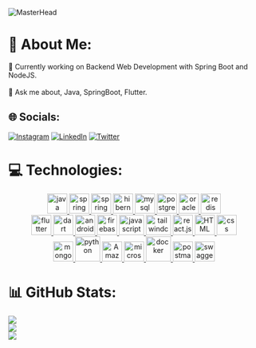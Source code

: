 ![MasterHead](https://as1.ftcdn.net/v2/jpg/02/21/97/86/1000_F_221978639_EyPBA9tuscYhW6rhaO5EiVzdG8hvQSgV.jpg)


# 💫 About Me:
🌱 Currently working on Backend Web Development with Spring Boot and NodeJS. <br> <br> 💬 Ask me about, Java, SpringBoot, Flutter.

## 🌐 Socials:
[![Instagram](https://img.shields.io/badge/Instagram-%23E4405F.svg?logo=Instagram&logoColor=white)](https://www.instagram.com/aprayush20/) [![LinkedIn](https://img.shields.io/badge/LinkedIn-%230077B5.svg?logo=linkedin&logoColor=white)](https://www.linkedin.com/in/ayush-singh-321887201) [![Twitter](https://img.shields.io/badge/Twitter-%231DA1F2.svg?logo=Twitter&logoColor=white)](https://twitter.com/mysticshadow001) 

# 💻 Technologies:
<p align="center">  
 <a href="https://www.java.com" target="_blank" rel="noreferrer"> <img src="https://www.vectorlogo.zone/logos/java/java-icon.svg" alt="java" width="40" height="40"/> </a> <a href="https://spring.io/" target="_blank" rel="noreferrer"> <img src="https://www.vectorlogo.zone/logos/springio/springio-icon.svg" alt="spring" width="40" height="40"/> </a> <a href="https://docs.spring.io/spring-boot/docs/current/reference/htmlsingle/" target="_blank" rel="noreferrer"> <img src="https://img.icons8.com/officel/512/spring-logo.png" alt="spring" width="40" height="40"/> </a> <a href="https://hibernate.org/" target="_blank" rel="noreferrer"> <img src="https://www.vectorlogo.zone/logos/hibernate/hibernate-icon.svg" alt="hibernate" width="40" height="40"/> </a> <a href="https://www.mysql.com/" target="_blank" rel="noreferrer"> <img src="https://img.icons8.com/color/512/mysql-logo.png" alt="mysql" width="40" height="40"/> </a> <a href="https://www.postgresql.org" target="_blank" rel="noreferrer"> <img src="https://img.icons8.com/color/512/postgreesql.png" alt="postgresql" width="40" height="40"/> </a>  <a href="https://www.oracle.com/" target="_blank" rel="noreferrer"> <img src="https://img.icons8.com/color/512/oracle-logo.png" alt="oracle" width="40" height="40"/> </a>
 <a href="https://redis.io/" target="_blank" rel="noreferrer"> <img src="https://www.vectorlogo.zone/logos/redis/redis-icon.svg" alt="redis" width="40" height="40"/> </a> <br> <a href="https://flutter.dev" target="_blank" rel="noreferrer"> <img src="https://www.vectorlogo.zone/logos/flutterio/flutterio-icon.svg" alt="flutter" width="40" height="40"/> </a> <a href="https://dart.dev" target="_blank" rel="noreferrer"> <img src="https://www.vectorlogo.zone/logos/dartlang/dartlang-icon.svg" alt="dart" width="40" height="40"/> </a> <a href="https://developer.android.com" target="_blank" rel="noreferrer"> <img src="https://img.icons8.com/external-those-icons-flat-those-icons/512/external-Android-logos-and-brands-those-icons-flat-those-icons.png" alt="android" width="40" height="40"/> </a> <a href="https://firebase.google.com/" target="_blank" rel="noreferrer"> <img src="https://www.vectorlogo.zone/logos/firebase/firebase-icon.svg" alt="firebase" width="40" height="40"/> </a> <a href="https://developer.mozilla.org/en-US/docs/Web/JavaScript" target="_blank" rel="noreferrer"> <img src="https://cdn.worldvectorlogo.com/logos/logo-javascript.svg" alt="javascript" width="50" height="40"/> </a> <a href="https://tailwindcss.com/" target="_blank" rel="noreferrer"> <img src="https://www.vectorlogo.zone/logos/tailwindcss/tailwindcss-icon.svg" alt="tailwindcss" width="50" height="40"/> </a> <a href="https://react.dev/" target="_blank" rel="noreferrer"> <img src="https://www.vectorlogo.zone/logos/reactjs/reactjs-icon.svg" alt="react.js" width="40" height="40"/>  </a> <a href="https://developer.mozilla.org/en-US/docs/Web/HTML" target="_blank" rel="noreferrer"> <img src="https://www.vectorlogo.zone/logos/w3_html5/w3_html5-icon.svg" alt="HTML" width="40" height="40"/> </a> <a href="https://developer.mozilla.org/en-US/docs/Web/css" target="_blank" rel="noreferrer"> <img src="https://www.vectorlogo.zone/logos/w3_css/w3_css-official.svg" alt="css" width="40" height="40"/> </a> </a>  </a> <br>  <a href="https://www.mongodb.com/" target="_blank" rel="noreferrer"> <img src="https://www.vectorlogo.zone/logos/mongodb/mongodb-icon.svg" alt="mongoDB" width="40" height="40"/> </a>    <a href="https://www.python.org" target="_blank" rel="noreferrer"> <img src="https://img.icons8.com/color/2x/python.png" alt="python" width="50",light="40"/> </a>  <a href="https://aws.amazon.com/" target="_blank" rel="noreferrer"> <img src="https://img.icons8.com/color/512/amazon-web-services.png" alt="Amazon Web Services" width="40" height="40"/> </a> <a href="https://portal.azure.com/#home" target="_blank" rel="noreferrer"> <img src="https://www.vectorlogo.zone/logos/microsoft_azure/microsoft_azure-icon.svg" alt="microsoft azure" width="40" height="40"/> </a> <a href="https://www.docker.com/products/docker-desktop/" target="_blank" rel="noreferrer"> <img src="https://www.vectorlogo.zone/logos/docker/docker-icon.svg" alt="docker" width="50" height="50"/> </a>  <a href="https://www.postman.com/" target="_blank" rel="noreferrer"> <img src="https://www.vectorlogo.zone/logos/getpostman/getpostman-icon.svg" alt="postman" width="40" height="40"/> </a>  <a href="https://swagger.io/tools/swagger-ui/" target="_blank" rel="noreferrer"> <img src="https://raw.githubusercontent.com/gilbarbara/logos/bea0759cf5fbfaad7e92e6032ff9481dd82de561/logos/swagger.svg" alt="swagger" width="40" height="40"/> </a>
        </p>  

# 📊 GitHub Stats:
![](https://github-readme-stats.vercel.app/api?username=singhayush20&theme=onedark&hide_border=false&include_all_commits=true&count_private=true)<br/>
![](https://github-readme-streak-stats.herokuapp.com/?user=singhayush20&theme=onedark&hide_border=false)<br/>
![](https://github-readme-stats.vercel.app/api/top-langs/?username=singhayush20&theme=onedark&hide_border=false&include_all_commits=true&count_private=true&layout=compact)
